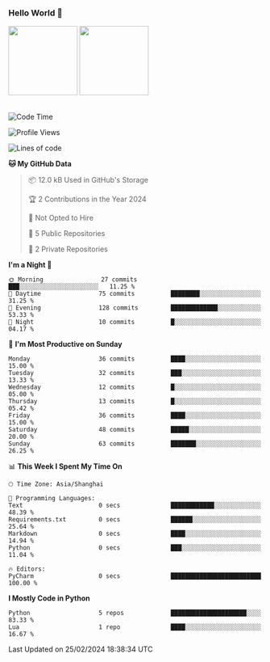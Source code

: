 ### Hello World 👋
<img align="" height="137px" src="https://github-readme-stats.vercel.app/api?username=myhMARS&hide_title=true&hide_border=true&show_icons=trueline_height=21&text_color=000&icon_color=000&bg_color=0,ea6161,ffc64d,fffc4d,52fa5a&theme=graywhite" /> </div>
<img align="" height="137px" src="https://github-readme-stats-git-masterrstaa-rickstaa.vercel.app/api/top-langs/?username=myhMARS&hide_title=true&hide_border=true&layout=compact&langs_count=6&text_color=000&icon_color=fff&bg_color=0,52fa5a,4dfcff,c64dff&theme=graywhite" /><br><br>

<!--START_SECTION:waka-->
![Code Time](http://img.shields.io/badge/Code%20Time-141%20hrs%2044%20mins-blue)

![Profile Views](http://img.shields.io/badge/Profile%20Views-0-blue)

![Lines of code](https://img.shields.io/badge/From%20Hello%20World%20I%27ve%20Written-15.8%20thousand%20lines%20of%20code-blue)

**🐱 My GitHub Data** 

> 📦 12.0 kB Used in GitHub's Storage 
 > 
> 🏆 2 Contributions in the Year 2024
 > 
> 🚫 Not Opted to Hire
 > 
> 📜 5 Public Repositories 
 > 
> 🔑 2 Private Repositories 
 > 
**I'm a Night 🦉** 

```text
🌞 Morning                27 commits          ███░░░░░░░░░░░░░░░░░░░░░░   11.25 % 
🌆 Daytime                75 commits          ████████░░░░░░░░░░░░░░░░░   31.25 % 
🌃 Evening                128 commits         █████████████░░░░░░░░░░░░   53.33 % 
🌙 Night                  10 commits          █░░░░░░░░░░░░░░░░░░░░░░░░   04.17 % 
```
📅 **I'm Most Productive on Sunday** 

```text
Monday                   36 commits          ████░░░░░░░░░░░░░░░░░░░░░   15.00 % 
Tuesday                  32 commits          ███░░░░░░░░░░░░░░░░░░░░░░   13.33 % 
Wednesday                12 commits          █░░░░░░░░░░░░░░░░░░░░░░░░   05.00 % 
Thursday                 13 commits          █░░░░░░░░░░░░░░░░░░░░░░░░   05.42 % 
Friday                   36 commits          ████░░░░░░░░░░░░░░░░░░░░░   15.00 % 
Saturday                 48 commits          █████░░░░░░░░░░░░░░░░░░░░   20.00 % 
Sunday                   63 commits          ███████░░░░░░░░░░░░░░░░░░   26.25 % 
```


📊 **This Week I Spent My Time On** 

```text
🕑︎ Time Zone: Asia/Shanghai

💬 Programming Languages: 
Text                     0 secs              ████████████░░░░░░░░░░░░░   48.39 % 
Requirements.txt         0 secs              ██████░░░░░░░░░░░░░░░░░░░   25.64 % 
Markdown                 0 secs              ████░░░░░░░░░░░░░░░░░░░░░   14.94 % 
Python                   0 secs              ███░░░░░░░░░░░░░░░░░░░░░░   11.04 % 

🔥 Editors: 
PyCharm                  0 secs              █████████████████████████   100.00 % 
```

**I Mostly Code in Python** 

```text
Python                   5 repos             █████████████████████░░░░   83.33 % 
Lua                      1 repo              ████░░░░░░░░░░░░░░░░░░░░░   16.67 % 
```




 Last Updated on 25/02/2024 18:38:34 UTC
<!--END_SECTION:waka-->

<!--
**myhMARS/myhMARS** is a ✨ _special_ ✨ repository because its `README.md` (this file) appears on your GitHub profile.

Here are some ideas to get you started:

- 🔭 I’m currently working on ...
- 🌱 I’m currently learning ...
- 👯 I’m looking to collaborate on ...
- 🤔 I’m looking for help with ...
- 💬 Ask me about ...
- 📫 How to reach me: ...
- 😄 Pronouns: ...
- ⚡ Fun fact: ...
-->
